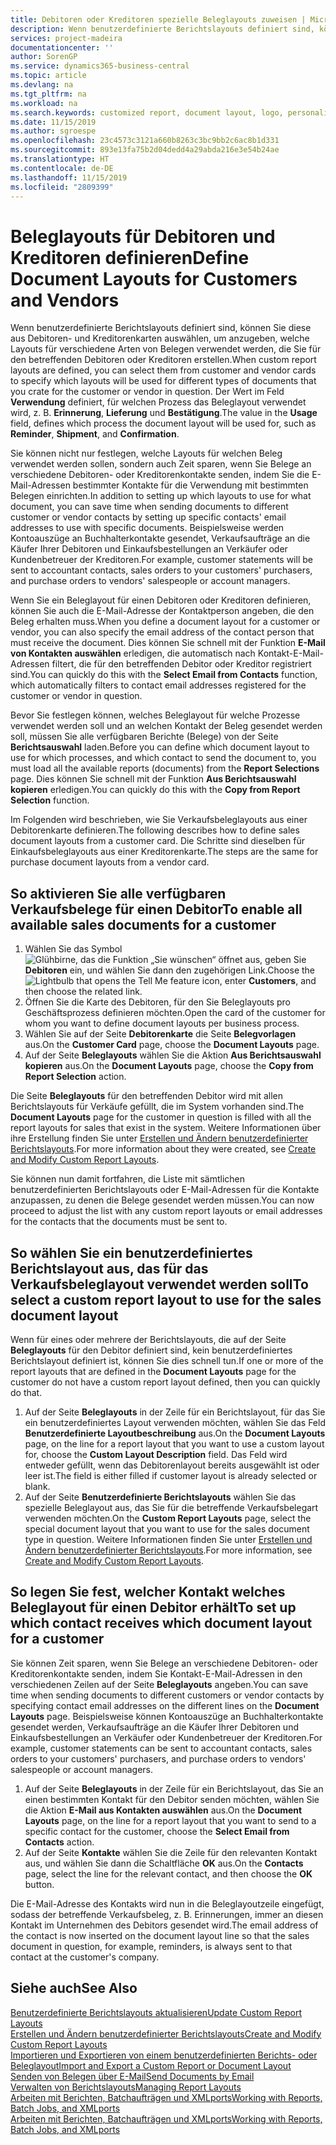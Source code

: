 ```yaml
---
title: Debitoren oder Kreditoren spezielle Beleglayouts zuweisen | Microsoft Docs
description: Wenn benutzerdefinierte Berichtslayouts definiert sind, können Sie diese aus Debitoren- und Kreditorenkarten auswählen, um anzugeben, dass die ausgewählten Layouts für Belege verwendet werden, die Sie für den betreffenden Debitoren oder Kreditoren erstellen.
services: project-madeira
documentationcenter: ''
author: SorenGP
ms.service: dynamics365-business-central
ms.topic: article
ms.devlang: na
ms.tgt_pltfrm: na
ms.workload: na
ms.search.keywords: customized report, document layout, logo, personalize
ms.date: 11/15/2019
ms.author: sgroespe
ms.openlocfilehash: 23c4573c3121a660b8263c3bc9bb2c6ac8b1d331
ms.sourcegitcommit: 893e13fa75b2d04dedd4a29abda216e3e54b24ae
ms.translationtype: HT
ms.contentlocale: de-DE
ms.lasthandoff: 11/15/2019
ms.locfileid: "2809399"
---
```

# <a name="define-document-layouts-for-customers-and-vendors"></a><span data-ttu-id="5dc80-103">Beleglayouts für Debitoren und Kreditoren definieren</span><span class="sxs-lookup"><span data-stu-id="5dc80-103">Define Document Layouts for Customers and Vendors</span></span>
<span data-ttu-id="5dc80-104">Wenn benutzerdefinierte Berichtslayouts definiert sind, können Sie diese aus Debitoren- und Kreditorenkarten auswählen, um anzugeben, welche Layouts für verschiedene Arten von Belegen verwendet werden, die Sie für den betreffenden Debitoren oder Kreditoren erstellen.</span><span class="sxs-lookup"><span data-stu-id="5dc80-104">When custom report layouts are defined, you can select them from customer and vendor cards to specify which layouts will be used for different types of documents that you crate for the customer or vendor in question.</span></span> <span data-ttu-id="5dc80-105">Der Wert im Feld **Verwendung** definiert, für welchen Prozess das Beleglayout verwendet wird, z. B. **Erinnerung**, **Lieferung** und **Bestätigung**.</span><span class="sxs-lookup"><span data-stu-id="5dc80-105">The value in the **Usage** field, defines which process the document layout will be used for, such as **Reminder**, **Shipment**, and **Confirmation**.</span></span>

<span data-ttu-id="5dc80-106">Sie können nicht nur festlegen, welche Layouts für welchen Beleg verwendet werden sollen, sondern auch Zeit sparen, wenn Sie Belege an verschiedene Debitoren- oder Kreditorenkontakte senden, indem Sie die E-Mail-Adressen bestimmter Kontakte für die Verwendung mit bestimmten Belegen einrichten.</span><span class="sxs-lookup"><span data-stu-id="5dc80-106">In addition to setting up which layouts to use for what document, you can save time when sending documents to different customer or vendor contacts by setting up specific contacts' email addresses to use with specific documents.</span></span> <span data-ttu-id="5dc80-107">Beispielsweise werden Kontoauszüge an Buchhalterkontakte gesendet, Verkaufsaufträge an die Käufer Ihrer Debitoren und Einkaufsbestellungen an Verkäufer oder Kundenbetreuer der Kreditoren.</span><span class="sxs-lookup"><span data-stu-id="5dc80-107">For example, customer statements will be sent to accountant contacts, sales orders to your customers' purchasers, and purchase orders to vendors' salespeople or account managers.</span></span>

<span data-ttu-id="5dc80-108">Wenn Sie ein Beleglayout für einen Debitoren oder Kreditoren definieren, können Sie auch die E-Mail-Adresse der Kontaktperson angeben, die den Beleg erhalten muss.</span><span class="sxs-lookup"><span data-stu-id="5dc80-108">When you define a document layout for a customer or vendor, you can also specify the email address of the contact person that must receive the document.</span></span> <span data-ttu-id="5dc80-109">Dies können Sie schnell mit der Funktion **E-Mail von Kontakten auswählen** erledigen, die automatisch nach Kontakt-E-Mail-Adressen filtert, die für den betreffenden Debitor oder Kreditor registriert sind.</span><span class="sxs-lookup"><span data-stu-id="5dc80-109">You can quickly do this with the **Select Email from Contacts** function, which automatically filters to contact email addresses registered for the customer or vendor in question.</span></span>

<span data-ttu-id="5dc80-110">Bevor Sie festlegen können, welches Beleglayout für welche Prozesse verwendet werden soll und an welchen Kontakt der Beleg gesendet werden soll, müssen Sie alle verfügbaren Berichte (Belege) von der Seite **Berichtsauswahl** laden.</span><span class="sxs-lookup"><span data-stu-id="5dc80-110">Before you can define which document layout to use for which processes, and which contact to send the document to, you must load all the available reports (documents) from the **Report Selections** page.</span></span> <span data-ttu-id="5dc80-111">Dies können Sie schnell mit der Funktion **Aus Berichtsauswahl kopieren** erledigen.</span><span class="sxs-lookup"><span data-stu-id="5dc80-111">You can quickly do this with the **Copy from Report Selection** function.</span></span>

<span data-ttu-id="5dc80-112">Im Folgenden wird beschrieben, wie Sie Verkaufsbeleglayouts aus einer Debitorenkarte definieren.</span><span class="sxs-lookup"><span data-stu-id="5dc80-112">The following describes how to define sales document layouts from a customer card.</span></span> <span data-ttu-id="5dc80-113">Die Schritte sind dieselben für Einkaufsbeleglayouts aus einer Kreditorenkarte.</span><span class="sxs-lookup"><span data-stu-id="5dc80-113">The steps are the same for purchase document layouts from a vendor card.</span></span>

## <a name="to-enable-all-available-sales-documents-for-a-customer"></a><span data-ttu-id="5dc80-114">So aktivieren Sie alle verfügbaren Verkaufsbelege für einen Debitor</span><span class="sxs-lookup"><span data-stu-id="5dc80-114">To enable all available sales documents for a customer</span></span>
1. <span data-ttu-id="5dc80-115">Wählen Sie das Symbol ![Glühbirne, das die Funktion „Sie wünschen“ öffnet](media/ui-search/search_small.png "Was möchten Sie tun?") aus, geben Sie **Debitoren** ein, und wählen Sie dann den zugehörigen Link.</span><span class="sxs-lookup"><span data-stu-id="5dc80-115">Choose the ![Lightbulb that opens the Tell Me feature](media/ui-search/search_small.png "Tell me what you want to do") icon, enter **Customers**, and then choose the related link.</span></span>
2. <span data-ttu-id="5dc80-116">Öffnen Sie die Karte des Debitoren, für den Sie Beleglayouts pro Geschäftsprozess definieren möchten.</span><span class="sxs-lookup"><span data-stu-id="5dc80-116">Open the card of the customer for whom you want to define document layouts per business process.</span></span>
3. <span data-ttu-id="5dc80-117">Wählen Sie auf der Seite **Debitorenkarte** die Seite **Belegvorlagen** aus.</span><span class="sxs-lookup"><span data-stu-id="5dc80-117">On the **Customer Card** page, choose the **Document Layouts** page.</span></span>
4. <span data-ttu-id="5dc80-118">Auf der Seite **Beleglayouts** wählen Sie die Aktion **Aus Berichtsauswahl kopieren** aus.</span><span class="sxs-lookup"><span data-stu-id="5dc80-118">On the **Document Layouts** page, choose the **Copy from Report Selection** action.</span></span>

<span data-ttu-id="5dc80-119">Die Seite **Beleglayouts** für den betreffenden Debitor wird mit allen Berichtslayouts für Verkäufe gefüllt, die im System vorhanden sind.</span><span class="sxs-lookup"><span data-stu-id="5dc80-119">The **Document Layouts** page for the customer in question is filled with all the report layouts for sales that exist in the system.</span></span> <span data-ttu-id="5dc80-120">Weitere Informationen über ihre Erstellung finden Sie unter [Erstellen und Ändern benutzerdefinierter Berichtslayouts](ui-how-create-custom-report-layout.md).</span><span class="sxs-lookup"><span data-stu-id="5dc80-120">For more information about they were created, see [Create and Modify Custom Report Layouts](ui-how-create-custom-report-layout.md).</span></span>

<span data-ttu-id="5dc80-121">Sie können nun damit fortfahren, die Liste mit sämtlichen benutzerdefinierten Berichtslayouts oder E-Mail-Adressen für die Kontakte anzupassen, zu denen die Belege gesendet werden müssen.</span><span class="sxs-lookup"><span data-stu-id="5dc80-121">You can now proceed to adjust the list with any custom report layouts or email addresses for the contacts that the documents must be sent to.</span></span>

## <a name="to-select-a-custom-report-layout-to-use-for-the-sales-document-layout"></a><span data-ttu-id="5dc80-122">So wählen Sie ein benutzerdefiniertes Berichtslayout aus, das für das Verkaufsbeleglayout verwendet werden soll</span><span class="sxs-lookup"><span data-stu-id="5dc80-122">To select a custom report layout to use for the sales document layout</span></span>
<span data-ttu-id="5dc80-123">Wenn für eines oder mehrere der Berichtslayouts, die auf der Seite **Beleglayouts** für den Debitor definiert sind, kein benutzerdefiniertes Berichtslayout definiert ist, können Sie dies schnell tun.</span><span class="sxs-lookup"><span data-stu-id="5dc80-123">If one or more of the report layouts that are defined in the **Document Layouts** page for the customer do not have a custom report layout defined, then you can quickly do that.</span></span>

1. <span data-ttu-id="5dc80-124">Auf der Seite **Beleglayouts** in der Zeile für ein Berichtslayout, für das Sie ein benutzerdefiniertes Layout verwenden möchten, wählen Sie das Feld **Benutzerdefinierte Layoutbeschreibung** aus.</span><span class="sxs-lookup"><span data-stu-id="5dc80-124">On the **Document Layouts** page, on the line for a report layout that you want to use a custom layout for, choose the **Custom Layout Description** field.</span></span> <span data-ttu-id="5dc80-125">Das Feld wird entweder gefüllt, wenn das Debitorenlayout bereits ausgewählt ist oder leer ist.</span><span class="sxs-lookup"><span data-stu-id="5dc80-125">The field is either filled if customer layout is already selected or blank.</span></span>
2. <span data-ttu-id="5dc80-126">Auf der Seite **Benutzerdefinierte Berichtslayouts** wählen Sie das spezielle Beleglayout aus, das Sie für die betreffende Verkaufsbelegart verwenden möchten.</span><span class="sxs-lookup"><span data-stu-id="5dc80-126">On the **Custom Report Layouts** page, select the special document layout that you want to use for the sales document type in question.</span></span> <span data-ttu-id="5dc80-127">Weitere Informationen finden Sie unter [Erstellen und Ändern benutzerdefinierter Berichtslayouts](ui-how-create-custom-report-layout.md).</span><span class="sxs-lookup"><span data-stu-id="5dc80-127">For more information, see [Create and Modify Custom Report Layouts](ui-how-create-custom-report-layout.md).</span></span>

## <a name="to-set-up-which-contact-receives-which-document-layout-for-a-customer"></a><span data-ttu-id="5dc80-128">So legen Sie fest, welcher Kontakt welches Beleglayout für einen Debitor erhält</span><span class="sxs-lookup"><span data-stu-id="5dc80-128">To set up which contact receives which document layout for a customer</span></span>
<span data-ttu-id="5dc80-129">Sie können Zeit sparen, wenn Sie Belege an verschiedene Debitoren- oder Kreditorenkontakte senden, indem Sie Kontakt-E-Mail-Adressen in den verschiedenen Zeilen auf der Seite **Beleglayouts** angeben.</span><span class="sxs-lookup"><span data-stu-id="5dc80-129">You can save time when sending documents to different customers or vendor contacts by specifying contact email addresses on the different lines on the **Document Layouts** page.</span></span> <span data-ttu-id="5dc80-130">Beispielsweise können Kontoauszüge an Buchhalterkontakte gesendet werden, Verkaufsaufträge an die Käufer Ihrer Debitoren und Einkaufsbestellungen an Verkäufer oder Kundenbetreuer der Kreditoren.</span><span class="sxs-lookup"><span data-stu-id="5dc80-130">For example, customer statements can be sent to accountant contacts, sales orders to your customers' purchasers, and purchase orders to vendors' salespeople or account managers.</span></span>

1. <span data-ttu-id="5dc80-131">Auf der Seite **Beleglayouts** in der Zeile für ein Berichtslayout, das Sie an einen bestimmten Kontakt für den Debitor senden möchten, wählen Sie die Aktion **E-Mail aus Kontakten auswählen** aus.</span><span class="sxs-lookup"><span data-stu-id="5dc80-131">On the **Document Layouts** page, on the line for a report layout that you want to send to a specific contact for the customer, choose the **Select Email from Contacts** action.</span></span>
2. <span data-ttu-id="5dc80-132">Auf der Seite **Kontakte** wählen Sie die Zeile für den relevanten Kontakt aus, und wählen Sie dann die Schaltfläche **OK** aus.</span><span class="sxs-lookup"><span data-stu-id="5dc80-132">On the **Contacts** page, select the line for the relevant contact, and then choose the **OK** button.</span></span>

<span data-ttu-id="5dc80-133">Die E-Mail-Adresse des Kontakts wird nun in die Beleglayoutzeile eingefügt, sodass der betreffende Verkaufsbeleg, z. B. Erinnerungen, immer an diesen Kontakt im Unternehmen des Debitors gesendet wird.</span><span class="sxs-lookup"><span data-stu-id="5dc80-133">The email address of the contact is now inserted on the document layout line so that the sales document in question, for example, reminders, is always sent to that contact at the customer's company.</span></span>

## <a name="see-also"></a><span data-ttu-id="5dc80-134">Siehe auch</span><span class="sxs-lookup"><span data-stu-id="5dc80-134">See Also</span></span>  
[<span data-ttu-id="5dc80-135">Benutzerdefinierte Berichtslayouts aktualisieren</span><span class="sxs-lookup"><span data-stu-id="5dc80-135">Update Custom Report Layouts</span></span>](ui-update-report-layouts.md)  
[<span data-ttu-id="5dc80-136">Erstellen und Ändern benutzerdefinierter Berichtslayouts</span><span class="sxs-lookup"><span data-stu-id="5dc80-136">Create and Modify Custom Report Layouts</span></span>](ui-how-create-custom-report-layout.md)  
[<span data-ttu-id="5dc80-137">Importieren und Exportieren von einem benutzerdefinierten Berichts- oder Beleglayout</span><span class="sxs-lookup"><span data-stu-id="5dc80-137">Import and Export a Custom Report or Document Layout</span></span>](ui-how-import-and-export-report-layout.md)  
[<span data-ttu-id="5dc80-138">Senden von Belegen über E-Mail</span><span class="sxs-lookup"><span data-stu-id="5dc80-138">Send Documents by Email</span></span>](ui-how-send-documents-email.md)  
[<span data-ttu-id="5dc80-139">Verwalten von Berichtslayouts</span><span class="sxs-lookup"><span data-stu-id="5dc80-139">Managing Report Layouts</span></span>](ui-manage-report-layouts.md)  
[<span data-ttu-id="5dc80-140">Arbeiten mit Berichten, Batchaufträgen und XMLports</span><span class="sxs-lookup"><span data-stu-id="5dc80-140">Working with Reports, Batch Jobs, and XMLports</span></span>](ui-work-report.md)  
[<span data-ttu-id="5dc80-141">Arbeiten mit Berichten, Batchaufträgen und XMLports</span><span class="sxs-lookup"><span data-stu-id="5dc80-141">Working with Reports, Batch Jobs, and XMLports</span></span>](ui-work-report.md)  
